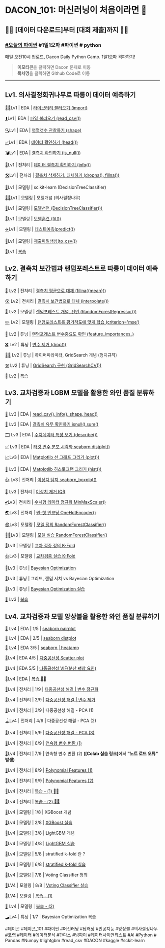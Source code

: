 # DACON_101: 머신러닝이 처음이라면 🤔
## 🏃‍♀️ [데이터 다운로드]부터 ️[대회 제출]까지 🏃‍♂

### [#오늘의 파이썬](https://dacon.io/competitions/open/235698/overview/description) #1일1오파 #파이썬 # python
매일 오전10시 업로드, Dacon Daily Python Camp. 1일1오파 격파하기!   
        
> **이모티콘**을 클릭하면 Dacon 문제로 이동   
> **목차명**을 클릭하면 Github Code로 이동

***

## Lv1. 의사결정회귀나무로 따릉이 데이터 예측하기


[🏃‍♂️](https://dacon.io/competitions/open/235698/talkboard/403407?page=1&dtype=recent)Lv1 | EDA | [라이브러리 불러오기 (import)](Lv1_EDA_1_5_라이브러리불러오기(import).ipynb)

[⬇️](https://dacon.io/competitions/open/235698/talkboard/403422?page=3&dtype=recent)Lv1 | EDA | [파일 불러오기 (read_csv())](Lv1_EDA_2_5_데이터불러오기(read).ipynb)

[🔍](https://dacon.io/competitions/open/235698/talkboard/403439?page=1&dtype=recent)Lv1 | EDA | [행열갯수 관찰하기 (shape)](Lv1_EDA_3_5_행열갯수관찰하기(shape).ipynb)

[✅](https://dacon.io/competitions/open/235698/talkboard/403460?page=1&dtype=recent)Lv1 | EDA | [데이터 확인하기 (head())](Lv1_EDA_4_5_처음n줄데이터관찰(head).ipynb)

[💣](https://dacon.io/competitions/open/235698/talkboard/403466?page=1&dtype=recent)Lv1 | EDA | [결측치 확인하기 (is_null())](Lv1_EDA_5_5_결측치확인하기(isnull,sum).ipynb)

[🧲](https://dacon.io/competitions/open/235698/talkboard/403467?page=1&dtype=recent)Lv1 | 전처리 | [데이터 결측치 확인하기 (info())](Lv1_전처리_1_2_데이터결측치확인하기(info()).ipynb)

[🛠](https://dacon.io/competitions/open/235698/talkboard/403490)Lv1 | 전처리 | [결측치 삭제하기, 대체하기 (dropna(), fillna())](Lv1_전처리_2_2_결측치삭제하기,_대체하기(dropna(),fillna()).ipynb)

[🌲](https://dacon.io/competitions/open/235698/talkboard/403497)Lv1 | 모델링 | scikit-learn (DecisionTreeClassifier)

[👨‍🏫](https://dacon.io/competitions/open/235698/talkboard/403509?page=1&dtype=recent)Lv1 | 모델링 | 모델개념 (의사결정나무)

[🌳](https://dacon.io/competitions/open/235698/talkboard/403529?page=1&dtype=recent)Lv1 | 모델링 | [모델선언 (DecisionTreeClassifier())](Lv1_모델링_3_8_모델선언(의사결정나무).ipynb)

[🏃](https://dacon.io/competitions/open/235698/talkboard/403540?page=2&dtype=recent)Lv1 | 모델링 | [모델훈련 (fit())](Lv1_모델링_4_6_모델훈련(의사결정나무).ipynb)

[✈️](https://dacon.io/competitions/open/235698/talkboard/403550?page=2&dtype=recent)Lv1 | 모델링 | [테스트예측(predict())](Lv1_모델링_5_6_테스트예측.ipynb)

[🙋](https://dacon.io/competitions/open/235698/talkboard/403558?page=2&dtype=recent)Lv1 | 모델링 | [제출파일생성(to_csv())](Lv1_모델링_6_6_submission_생성_(to_csv()).ipynb)

[📝](https://dacon.io/competitions/open/235698/talkboard/403576?page=1&dtype=recent)Lv1 | [복습](Lv1_복습_2_2.ipynb)


## Lv2. 결측치 보간법과 랜덤포레스트로 따릉이 데이터 예측하기


[🤔](https://dacon.io/competitions/open/235698/talkboard/403593?page=1&dtype=recent) Lv2 | 전처리 | [결측치 평균으로 대체 (fillna({mean}))](Lv2_전처리_1_3_결측치_대체_평균.ipynb)

[😲](https://dacon.io/competitions/open/235698/talkboard/403612?page=1&dtype=recent) Lv2 | 전처리 | [결측치 보간법으로 대체 (interpolate())](Lv2_전처리_2_3_결측치_대체_보간법.ipynb)




[🔨](https://dacon.io/competitions/open/235698/talkboard/403632) Lv2 | 모델링 | [랜덤포레스트 개념, 선언 (RandomForestRegressor())](Lv2_모델링_1_2_랜덤포레스트_개념,_선언.ipynb)

[✏️](https://dacon.io/competitions/open/235698/talkboard/403636?page=1&dtype=recent) Lv2 | 모델링 | [랜덤포레스트를 평가척도에 맞게 학습 (criterion='mse')](Lv2_모델링_2_2_랜덤포레스트_평가척도에_맞게_학습.ipynb)

[🔎](https://dacon.io/competitions/open/235698/talkboard/403644) Lv2 | 튜닝 | [랜덤포레스트 변수중요도 확인 (feature_importances_)](Lv2_튜닝_1_5_랜덤포레스트_변수중요도_확인.ipynb)

[❌](https://dacon.io/competitions/open/235698/talkboard/403652?page=1&dtype=recent) Lv2 | 튜닝 | [변수 제거 (drop())](Lv2_튜닝_2_5_변수제거.ipynb)

[🧑‍🏫](https://dacon.io/competitions/open/235698/talkboard/403672?page=1&dtype=recent) Lv2 | 튜닝 | 하이퍼파라미터, GridSearch 개념 (정지규칙)

[⚒](https://dacon.io/competitions/open/235698/talkboard/403676?page=1&dtype=recent) Lv2 | 튜닝 | [GridSearch 구현 (GridSearchCV())](Lv2_튜닝_3_5_Grid_Search.ipynb)

[📝](https://dacon.io/competitions/open/235698/talkboard/403693?page=1&dtype=recent) Lv2 | [복습](교육_프로토_타입_따릉이.ipynb)


## Lv3. 교차검증과 LGBM 모델을 활용한 와인 품질 분류하기


[🔎](https://dacon.io/competitions/open/235698/talkboard/403730?page=1&dtype=recent) Lv3 | EDA | [read_csv(), info(), shape, head()](Lv3_EDA_1_6_read_csv,_info,_shape,_head.ipynb)

[🤔](https://dacon.io/competitions/open/235698/talkboard/403736?page=1&dtype=recent) Lv3 | EDA | [결측치 유무 확인하기 isnull().sum()](Lv3_EDA_2_6_isnull()_sum().ipynb)

[🗂](https://dacon.io/competitions/open/235698/talkboard/403740) Lv3 | EDA | [수치데이터 특성 보기 (describe())](Lv3_EDA_3_7_수치데이터_특성_보기_(describe).ipynb)

[✅](https://dacon.io/competitions/open/235698/talkboard/403755?page=1&dtype=recent) Lv3 | EDA | [타깃 변수 분포 시각화  seaborn distplot()](Lv3_EDA_7_7_변수분포_시각화.ipynb)

[📈](https://dacon.io/competitions/open/235698/talkboard/403762?page=1&dtype=recent)Lv3 | EDA | [Matplotlib 선 그래프 그리기 (plot())](Lv3_EDA_4_6_plot()_배우기.ipynb)

[🔲](https://dacon.io/competitions/open/235698/talkboard/403770?page=1&dtype=recent) Lv3 | EDA | [Matplotlib 히스토그램 그리기 (hist())](Lv3_EDA_5_6_hist()_배우기.ipynb)

[👍](https://dacon.io/competitions/open/235698/talkboard/403804?page=1&dtype=recent) Lv3 | 전처리 | [이상치 탐지 seaborn_boxplot()](Lv3_전처리_1_4_이상치탐지.ipynb)

[🎁](https://dacon.io/competitions/open/235698/talkboard/403815?page=1&dtype=recent) Lv3 | 전처리 | [이상치 제거 IQR](Lv3_전처리_2_4_이상치_제거.ipynb)

[💕](https://dacon.io/competitions/open/235698/talkboard/403825?page=1&dtype=recent)Lv3 | 전처리 | [수치형 데이터 정규화 MinMaxScaler()](Lv3_전처리_3_4_수치형_데이터_정규화.ipynb)

[🌏](https://dacon.io/competitions/open/235698/talkboard/403837?page=1&dtype=recent)Lv3 | 전처리 |  [원-핫 인코딩 OneHotEncoder()](Lv3_전처리_4_4_원_핫_인코딩.ipynb)

[😎](https://dacon.io/competitions/open/235698/talkboard/403861?page=1&dtype=recent)Lv3 | 모델링 | [모델 정의 RandomForestClassifier()](Lv3_모델링_1_4_모델_정의.ipynb)

[🐱‍](https://dacon.io/competitions/open/235698/talkboard/403875)🏍Lv3 | 모델링 | [모델 실습 RandomForestClassifier()](Lv3_모델링_2_4_모델_실습.ipynb)

[👏](https://dacon.io/competitions/open/235698/talkboard/403883?page=1&dtype=recent)Lv3 | 모델링 | [교차 검증 정의 K-Fold](Lv3_모델링_3_4_교차검증_정의.ipynb)

[👍](https://dacon.io/competitions/open/235698/talkboard/403902?page=1&dtype=recent)Lv3 | 모델링 | [교차검증 실습 K-Fold](Lv3_모델링_4_4_교차검증_정의.ipynb)

[🍦](https://dacon.io/competitions/open/235698/talkboard/403913?page=1&dtype=recent)Lv3 | 튜닝 | [Bayesian Optimization](Lv3_튜닝1_3_Bayesian_Optimization_정의.ipynb)

[🍧](https://dacon.io/competitions/open/235698/talkboard/403915?page=1&dtype=recent)Lv3 | 튜닝 | 그리드, 랜덤 서치 vs Bayesian Optimization

[🍨](https://dacon.io/competitions/open/235698/talkboard/403916?page=1&dtype=recent)Lv3 | 튜닝 | [Bayesian Optimization 실습](Lv3_튜닝3_3_Bayesian_Optimization_실습.ipynb)

[📝](https://dacon.io/competitions/open/235698/talkboard/403939?page=1&dtype=recent) Lv3 | [복습](Lv3_복습.ipynb)


## Lv4. 교차검증과 모델 앙상블을 활용한 와인 품질 분류하기


[🍦](https://dacon.io/competitions/open/235698/talkboard/403940) Lv4 | EDA | 1/5 | [seaborn pairplot](Lv4_EDA_1_5_seaborn_pairplot.ipynb)

[🍨](https://dacon.io/competitions/open/235698/talkboard/403983?page=1&dtype=recent) Lv4 | EDA | 2/5 | [seaborn distplot](Lv4_EDA_2_5_seaborn_distplot.ipynb)

[🍧](https://dacon.io/competitions/open/235698/talkboard/403985?page=1&dtype=recent) Lv4 | EDA 3/5 | [seaborn | heatamp](Lv4_EDA_3_5_seaborn_heatmap.ipynb)

[🥝](https://dacon.io/competitions/open/235698/talkboard/403992?page=1&dtype=recent)Lv4 | EDA 4/5 | [다중공선성 Scatter plot](Lv4_EDA_4_5_다중공선성_Scatter_plot.ipynb)

[🍎](https://dacon.io/competitions/open/235698/talkboard/403996?page=1&dtype=recent)Lv4 | EDA 5/5 | [다중공선성 VIF(분산 팽창 요인)](Lv4_EDA_5_5_다중공선성_VIF(분산팽창요인).ipynb)

[🥕](https://dacon.io/competitions/open/235698/talkboard/403997?page=1&dtype=recent)Lv4 | EDA | [복습 🧓👴](Lv4_EDA_복습.ipynb)

[🧸](https://dacon.io/competitions/open/235698/talkboard/404023?page=1&dtype=recent)Lv4 | 전처리 | 1/9 | [다중공선성 해결 | 변수 정규화](Lv4_전처리_1_8_다중공선성_해결_변수_정규화.ipynb)

[🎨](https://dacon.io/competitions/open/235698/talkboard/404060?page=1&dtype=recent)Lv4 | 전처리 | 2/9 | [다중공선성 해결 | 변수 제거](Lv4_전처리_2_8_다중공선성_해결_변수_제거.ipynb)

[🧵](https://dacon.io/competitions/open/235698/talkboard/404068?page=1&dtype=recent)Lv4 | 전처리 | 3/9 | 다중공선성 해결 - PCA (1)

[🪀](https://dacon.io/competitions/open/235698/talkboard/404069?page=1&dtype=recent)Lv4 | 전처리 | 4/9 | 다중공선성 해결 - PCA (2)

[🥌](https://dacon.io/competitions/open/235698/talkboard/404077?page=1&dtype=recent)Lv4 | 전처리 | 5/9 | [다중공선성 해결 - PCA (3)](Lv4_전처리_5_8_다중공선성_해결_PCA.ipynb)

[🏐](https://dacon.io/competitions/open/235698/talkboard/404080?page=1&dtype=recent)Lv4 | 전처리 | 6/9 | [연속형 변수 변환 (1)](Lv4_전처리_6_9_연속형_변수를_범주형_변수로_바꾸기.ipynb)

[🎣](https://dacon.io/competitions/open/235698/talkboard/404082?page=1&dtype=recent)Lv4 | 전처리 | 7/9 | 연속형 변수 변환 (2)  **([Colab 실습 링크]에서 "노트 로드 오류" 발생)**

[🎢](https://dacon.io/competitions/open/235698/talkboard/404123)Lv4 | 전처리 | 8/9 | [Polynomial Features (1)](Lv4_전처리_8_9_Polynominal_features.ipynb)

[🎪](https://dacon.io/competitions/open/235698/talkboard/404134?page=1&dtype=recent)Lv4 | 전처리 | 9/9 | [Polynomial Features (2)](Lv4_전처리_9_9_Polynominal_features_(2).ipynb)

[🥕](https://dacon.io/competitions/open/235698/talkboard/404158?page=1&dtype=recent)Lv4 | 전처리 | [복습 - (1) 🧓👴](Lv4_전처리_복습_(1).ipynb)

[🍇](https://dacon.io/competitions/open/235698/talkboard/404175?page=1&dtype=recent)Lv4 | 전처리 | [복습 - (2) 👸🤴](Lv4_전처리_복습_(2).ipynb)

[🍖](https://dacon.io/competitions/open/235698/talkboard/404176?page=1&dtype=recent)Lv4 | 모델링 | 1/8 | XGBoost 개념

[🍗](https://dacon.io/competitions/open/235698/talkboard/404178?page=1&dtype=recent)Lv4 | 모델링 | 2/8 | [XGBoost 실습](Lv4_모델링_2_8_xgboost.ipynb)

[🥩](https://dacon.io/competitions/open/235698/talkboard/404193?page=1&dtype=recent)Lv4 | 모델링 | 3/8 | LightGBM 개념

[🍤](https://dacon.io/competitions/open/235698/talkboard/404210?page=1&dtype=recent)Lv4 | 모델링 | 4/8 | [LightGBM 실습](Lv4_모델링_4_8_LGBM_실습.ipynb)

[🍩](https://dacon.io/competitions/open/235698/talkboard/404212?page=1&dtype=recent)Lv4 | 모델링 | 5/8 | stratified k-fold 란 ?

[🍪](https://dacon.io/competitions/open/235698/talkboard/404224?page=1&dtype=recent)Lv4 | 모델링 | 6/8 | [stratified k-fold 실습](Lv4_모델링_6_8_stratified_k_fold.ipynb)

[🍘](https://dacon.io/competitions/open/235698/talkboard/404241?page=1&dtype=recent)Lv4 | 모델링 | 7/8 | Voting Classifier 정의

[🍙](https://dacon.io/competitions/open/235698/talkboard/404247?page=1&dtype=recent)LV4 | 모델링 | 8/8 | [Voting Classifier 실습](Lv4_모델링_8_8_Voting_Classfier.ipynb)

[🥛](https://dacon.io/competitions/open/235698/talkboard/404266?page=1&dtype=recent)LV4 | 모델링 | [복습 - (1)](Lv4_모델링_복습_(1).ipynb)

[🧴](https://dacon.io/competitions/open/235698/talkboard/404271?page=1&dtype=recent) Lv4 | 모델링 | [복습 - (2)](Lv4_모델링_복습_(2).ipynb)

[🛹](https://dacon.io/competitions/open/235698/talkboard/404284?page=1&dtype=recent)Lv4 | 튜닝 | 1/7 | Bayesian Optimization 복습










#데이콘 #데이콘_101 #파이썬 #머신러닝 #딥러닝 #인공지능 #앙상블 #의사결정나무 #코랩 #데이터 #데이터분석 #판다스 #넘파이 #데이터사이언티스트 #AI #Python # Pandas #Numpy #lightgbm #read_csv #DACON #kaggle #sckit-learn
